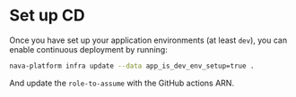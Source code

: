 # Set up CD

Once you have set up your application environments (at least `dev`), you can
enable continuous deployment by running:

```sh
nava-platform infra update --data app_is_dev_env_setup=true .
```

And update the `role-to-assume` with the GitHub actions ARN.

